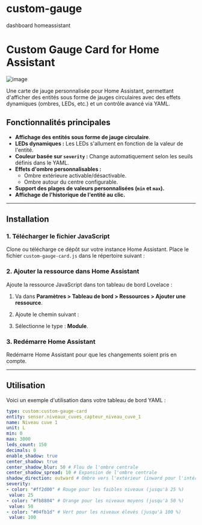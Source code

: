 # custom-gauge
dashboard homeassistant
# Custom Gauge Card for Home Assistant

![image](https://github.com/user-attachments/assets/61cc21ca-180b-4d35-9cb6-a8933ac2a69e)

Une carte de jauge personnalisée pour Home Assistant, permettant d'afficher des entités sous forme de jauges circulaires avec des effets dynamiques (ombres, LEDs, etc.) et un contrôle avancé via YAML.

## Fonctionnalités principales

- **Affichage des entités sous forme de jauge circulaire**.
- **LEDs dynamiques :** Les LEDs s'allument en fonction de la valeur de l'entité.
- **Couleur basée sur `severity` :** Change automatiquement selon les seuils définis dans le YAML.
- **Effets d'ombre personnalisables :**
  - Ombre extérieure activable/désactivable.
  - Ombre autour du centre configurable.
- **Support des plages de valeurs personnalisées (`min` et `max`).**
- **Affichage de l'historique de l'entité au clic.**

---

## Installation

### 1. Télécharger le fichier JavaScript
Clone ou télécharge ce dépôt sur votre instance Home Assistant. Place le fichier `custom-gauge-card.js` dans le répertoire suivant :


### 2. Ajouter la ressource dans Home Assistant
Ajoute la ressource JavaScript dans ton tableau de bord Lovelace :

1. Va dans **Paramètres > Tableau de bord > Ressources > Ajouter une ressource**.
2. Ajoute le chemin suivant :

3. Sélectionne le type : **Module**.

### 3. Redémarre Home Assistant
Redémarre Home Assistant pour que les changements soient pris en compte.

---

## Utilisation

Voici un exemple d'utilisation dans votre tableau de bord YAML :

```yaml
type: custom:custom-gauge-card
entity: sensor.niveaux_cuves_capteur_niveau_cuve_1
name: Niveau cuve 1
unit: L
min: 0
max: 3000
leds_count: 150
decimals: 0
enable_shadow: true
center_shadow: true
center_shadow_blur: 50 # Flou de l'ombre centrale
center_shadow_spread: 10 # Expansion de l'ombre centrale
shadow_direction: outward # Ombre vers l'extérieur (inward pour l'intérieur)
severity:
- color: "#ff2d00" # Rouge pour les faibles niveaux (jusqu'à 25 %)
 value: 25
- color: "#fb8804" # Orange pour les niveaux moyens (jusqu'à 50 %)
 value: 50
- color: "#04fb1d" # Vert pour les niveaux élevés (jusqu'à 100 %)
 value: 100
